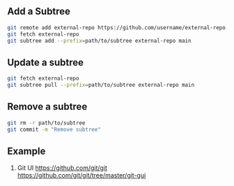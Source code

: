 ## Add a Subtree

```sh
git remote add external-repo https://github.com/username/external-repo.git
git fetch external-repo
git subtree add --prefix=path/to/subtree external-repo main
```

## Update a subtree

```sh
git fetch external-repo
git subtree pull --prefix=path/to/subtree external-repo main
```

## Remove a subtree

```sh
git rm -r path/to/subtree
git commit -m "Remove subtree"
```

## Example

1. Git UI
<https://github.com/git/git></br>
<https://github.com/git/git/tree/master/git-gui>
